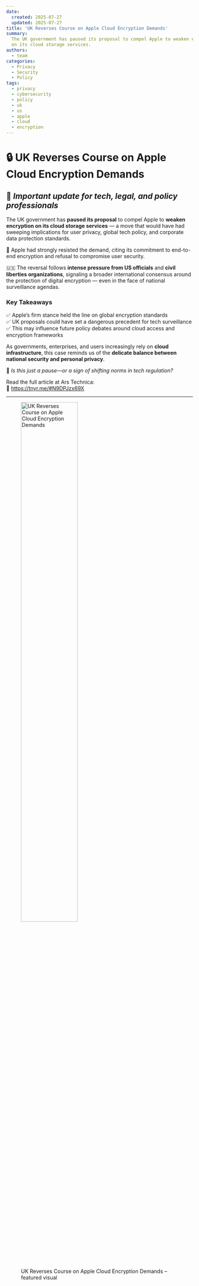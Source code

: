 ```yaml
---
date:
  created: 2025-07-27
  updated: 2025-07-27
title: 'UK Reverses Course on Apple Cloud Encryption Demands'
summary:
  The UK government has paused its proposal to compel Apple to weaken encryption
  on its cloud storage services.
authors:
  - team
categories:
  - Privacy
  - Security
  - Policy
tags:
  - privacy
  - cybersecurity
  - policy
  - uk
  - us
  - apple
  - cloud
  - encryption
---
```


# 🔒 UK Reverses Course on Apple Cloud Encryption Demands

## 📢 _Important update for tech, legal, and policy professionals_

The UK government has **paused its proposal** to compel Apple to **weaken
encryption on its cloud storage services** — a move that would have had sweeping
implications for user privacy, global tech policy, and corporate data protection
standards.

🚫 Apple had strongly resisted the demand, citing its commitment to end-to-end
encryption and refusal to compromise user security.

<!-- more -->

🇺🇸 The reversal follows **intense pressure from US officials** and **civil
liberties organizations**, signaling a broader international consensus around
the protection of digital encryption — even in the face of national surveillance
agendas.

### Key Takeaways

✅ Apple’s firm stance held the line on global encryption standards  
✅ UK proposals could have set a dangerous precedent for tech surveillance  
✅ This may influence future policy debates around cloud access and encryption
frameworks

As governments, enterprises, and users increasingly rely on **cloud
infrastructure**, this case reminds us of the **delicate balance between
national security and personal privacy**.

📌 _Is this just a pause—or a sign of shifting norms in tech regulation?_

Read the full article at Ars Technica:  
🔗 <https://tnyr.me/#N9DPJzx69X>

---

<figure class="poster-figure">
  <picture>
  <source srcset="/img/uk-apple-promo.webp" type="image/webp" />
  <img src="/img/uk-apple-promo.png" alt="UK Reverses Course on Apple Cloud Encryption Demands" style="width: 60%; height: 60%">
  <figcaption>
    UK Reverses Course on Apple Cloud Encryption Demands – featured visual
  </figcaption>
</figure>
